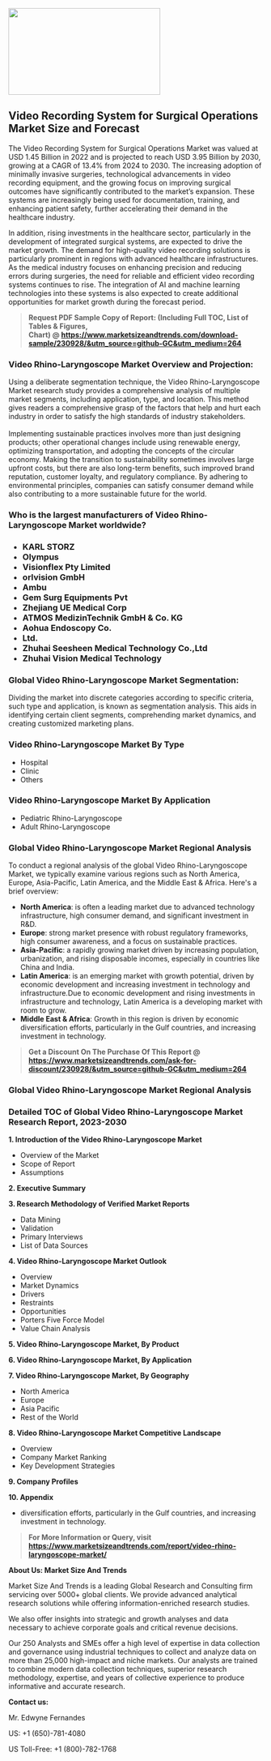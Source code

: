<p><img class="alignnone size-medium wp-image-20088" src="https://ffe5etoiles.com/wp-content/uploads/2024/12/MST1-300x171.png" alt="" width="300" height="171" /></p><h2>Video Recording System for Surgical Operations Market Size and Forecast</h2><p>The Video Recording System for Surgical Operations Market was valued at USD 1.45 Billion in 2022 and is projected to reach USD 3.95 Billion by 2030, growing at a CAGR of 13.4% from 2024 to 2030. The increasing adoption of minimally invasive surgeries, technological advancements in video recording equipment, and the growing focus on improving surgical outcomes have significantly contributed to the market’s expansion. These systems are increasingly being used for documentation, training, and enhancing patient safety, further accelerating their demand in the healthcare industry.</p><p>In addition, rising investments in the healthcare sector, particularly in the development of integrated surgical systems, are expected to drive the market growth. The demand for high-quality video recording solutions is particularly prominent in regions with advanced healthcare infrastructures. As the medical industry focuses on enhancing precision and reducing errors during surgeries, the need for reliable and efficient video recording systems continues to rise. The integration of AI and machine learning technologies into these systems is also expected to create additional opportunities for market growth during the forecast period.</p></p><blockquote id="" class=""><strong>Request PDF Sample Copy of Report: (Including Full TOC, List of Tables &amp; Figures, Chart)&nbsp;@&nbsp;<strong><a href="https://www.marketsizeandtrends.com/download-sample/230928/&utm_source=github-GC&utm_medium=264" target="_blank">https://www.marketsizeandtrends.com/download-sample/230928/&utm_source=github-GC&utm_medium=264</a></strong></strong></blockquote><h3 id="" class="">Video Rhino-Laryngoscope Market&nbsp;Overview and Projection:</h3><p id="" class="">Using a deliberate segmentation technique, the Video Rhino-Laryngoscope Market research study provides a comprehensive analysis of multiple market segments, including application, type, and location. This method gives readers a comprehensive grasp of the factors that help and hurt each industry in order to satisfy the high standards of industry stakeholders. <br /> <br />Implementing sustainable practices involves more than just designing products; other operational changes include using renewable energy, optimizing transportation, and adopting the concepts of the circular economy. Making the transition to sustainability sometimes involves large upfront costs, but there are also long-term benefits, such improved brand reputation, customer loyalty, and regulatory compliance. By adhering to environmental principles, companies can satisfy consumer demand while also contributing to a more sustainable future for the world.</p><h3 id="" class="">Who is the largest manufacturers of&nbsp;Video Rhino-Laryngoscope Market worldwide?</h3><h3 class=""><p><ul><li>KARL STORZ </li><li> Olympus </li><li> Visionflex Pty Limited </li><li> orlvision GmbH </li><li> Ambu </li><li> Gem Surg Equipments Pvt </li><li> Zhejiang UE Medical Corp </li><li> ATMOS MedizinTechnik GmbH & Co. KG </li><li> Aohua Endoscopy Co. </li><li> Ltd. </li><li> Zhuhai Seesheen Medical Technology Co.,Ltd </li><li> Zhuhai Vision Medical Technology</li></ul></p></h3><h3 id="" class="">Global&nbsp;Video Rhino-Laryngoscope Market Segmentation:</h3><p id="" class="">Dividing the market into discrete categories according to specific criteria, such type and application, is known as segmentation analysis. This aids in identifying certain client segments, comprehending market dynamics, and creating customized marketing plans.</p><h3 id="" class="">Video Rhino-Laryngoscope Market&nbsp;By Type</h3><p><p><ul><li>Hospital</li><li> Clinic</li><li> Others</p></li></ul></p></p><h3 id="" class="">Video Rhino-Laryngoscope Market&nbsp;By Application</h3><p class=""><p><ul><li>Pediatric Rhino-Laryngoscope</li><li> Adult Rhino-Laryngoscope</li></ul></p></p><h3 id="" class="">Global Video Rhino-Laryngoscope Market Regional Analysis</h3><p id="" class="">To conduct a regional analysis of the global Video Rhino-Laryngoscope Market, we typically examine various regions such as North America, Europe, Asia-Pacific, Latin America, and the Middle East &amp; Africa. Here's a brief overview:</p><ul><li><strong>North America</strong>: is often a leading market due to advanced technology infrastructure, high consumer demand, and significant investment in R&amp;D.</li><li><strong>Europe</strong>: strong market presence with robust regulatory frameworks, high consumer awareness, and a focus on sustainable practices.</li><li><strong>Asia-Pacific</strong>: a rapidly growing market driven by increasing population, urbanization, and rising disposable incomes, especially in countries like China and India.</li><li><strong>Latin America</strong>: is an emerging market with growth potential, driven by economic development and increasing investment in technology and infrastructure.Due to economic development and rising investments in infrastructure and technology, Latin America is a developing market with room to grow.</li><li><strong>Middle East &amp; Africa</strong>: Growth in this region is driven by economic diversification efforts, particularly in the Gulf countries, and increasing investment in technology.</li></ul><blockquote id="" class=""><strong>Get a Discount On The Purchase Of This Report @ <strong><a href="https://www.marketsizeandtrends.com/ask-for-discount/230928/&utm_source=github-GC&utm_medium=264" target="_blank">https://www.marketsizeandtrends.com/ask-for-discount/230928/&utm_source=github-GC&utm_medium=264</a></strong></strong></blockquote><h3 id="" class="">Global Video Rhino-Laryngoscope Market Regional Analysis</h3><h3 id="" class="">Detailed TOC of Global Video Rhino-Laryngoscope Market Research Report, 2023-2030</h3><p id="" class=""><strong>1. Introduction of the Video Rhino-Laryngoscope Market</strong></p><ul><li>Overview of the Market</li><li>Scope of Report</li><li>Assumptions</li></ul><p id="" class=""><strong>2. Executive Summary</strong></p><p id="" class=""><strong>3. Research Methodology of Verified Market Reports</strong></p><ul><li>Data Mining</li><li>Validation</li><li>Primary Interviews</li><li>List of Data Sources</li></ul><p id="" class=""><strong>4. Video Rhino-Laryngoscope Market Outlook</strong></p><ul><li>Overview</li><li>Market Dynamics</li><li>Drivers</li><li>Restraints</li><li>Opportunities</li><li>Porters Five Force Model</li><li>Value Chain Analysis</li></ul><p id="" class=""><strong>5. Video Rhino-Laryngoscope Market, By Product</strong></p><p id="" class=""><strong>6. Video Rhino-Laryngoscope Market, By Application</strong></p><p id="" class=""><strong>7. Video Rhino-Laryngoscope Market, By Geography</strong></p><ul><li>North America</li><li>Europe</li><li>Asia Pacific</li><li>Rest of the World</li></ul><p id="" class=""><strong>8. Video Rhino-Laryngoscope Market Competitive Landscape</strong></p><ul><li>Overview</li><li>Company Market Ranking</li><li>Key Development Strategies</li></ul><p id="" class=""><strong>9. Company Profiles</strong></p><p id="" class=""><strong>10. Appendix</strong></p><ul><li>diversification efforts, particularly in the Gulf countries, and increasing investment in technology.</li></ul><blockquote id="" class=""><strong>For More Information or Query, visit <strong><strong><a href="https://www.marketsizeandtrends.com/report/video-rhino-laryngoscope-market/" target="_blank">https://www.marketsizeandtrends.com/report/video-rhino-laryngoscope-market/</a></strong></strong></strong></blockquote><p id="" class=""><strong>About Us: Market Size And Trends</strong></p><p id="" class="">Market Size And Trends is a leading Global Research and Consulting firm servicing over 5000+ global clients. We provide advanced analytical research solutions while offering information-enriched research studies.</p><p id="" class="">We also offer insights into strategic and growth analyses and data necessary to achieve corporate goals and critical revenue decisions.</p><p id="" class="">Our 250 Analysts and SMEs offer a high level of expertise in data collection and governance using industrial techniques to collect and analyze data on more than 25,000 high-impact and niche markets. Our analysts are trained to combine modern data collection techniques, superior research methodology, expertise, and years of collective experience to produce informative and accurate research.</p><p id="" class=""><strong>Contact us:</strong></p><p id="" class="">Mr. Edwyne Fernandes</p><p id="" class="">US: +1 (650)-781-4080</p><p id="" class="">US Toll-Free: +1 (800)-782-1768</p>
